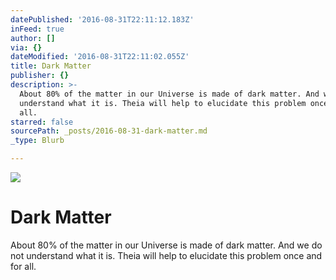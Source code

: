 ```yaml
---
datePublished: '2016-08-31T22:11:12.183Z'
inFeed: true
author: []
via: {}
dateModified: '2016-08-31T22:11:02.055Z'
title: Dark Matter
publisher: {}
description: >-
  About 80% of the matter in our Universe is made of dark matter. And we do not
  understand what it is. Theia will help to elucidate this problem once and for
  all.
starred: false
sourcePath: _posts/2016-08-31-dark-matter.md
_type: Blurb

---
```

![](https://the-grid-user-content.s3-us-west-2.amazonaws.com/e75f7017-f15d-474c-bdee-240040dbcef6.png)

# Dark Matter

About 80% of the matter in our Universe is made of dark matter. And we do not understand what it is. Theia will help to elucidate this problem once and for all.